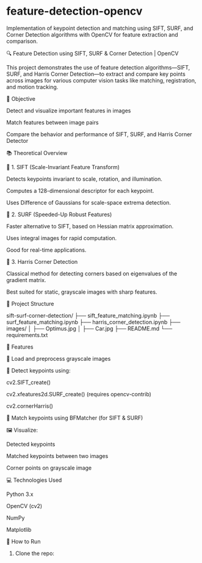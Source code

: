 # feature-detection-opencv
Implementation of keypoint detection and matching using SIFT, SURF, and Corner Detection algorithms with OpenCV for feature extraction and comparison.

🔍 Feature Detection using SIFT, SURF & Corner Detection | OpenCV


This project demonstrates the use of feature detection algorithms—SIFT, SURF, and Harris Corner Detection—to extract and compare key points across images for various computer vision tasks like matching, registration, and motion tracking.



📌 Objective


Detect and visualize important features in images

Match features between image pairs

Compare the behavior and performance of SIFT, SURF, and Harris Corner Detector



📚 Theoretical Overview


🔹 1. SIFT (Scale-Invariant Feature Transform)

Detects keypoints invariant to scale, rotation, and illumination.

Computes a 128-dimensional descriptor for each keypoint.

Uses Difference of Gaussians for scale-space extrema detection.



🔹 2. SURF (Speeded-Up Robust Features)

Faster alternative to SIFT, based on Hessian matrix approximation.

Uses integral images for rapid computation.

Good for real-time applications.


🔹 3. Harris Corner Detection

Classical method for detecting corners based on eigenvalues of the gradient matrix.

Best suited for static, grayscale images with sharp features.



📁 Project Structure

sift-surf-corner-detection/
├── sift_feature_matching.ipynb
├── surf_feature_matching.ipynb
├── harris_corner_detection.ipynb
├── images/
│   ├── Optimus.jpg
│   ├── Car.jpg
├── README.md
└── requirements.txt


🎯 Features

📸 Load and preprocess grayscale images

🧠 Detect keypoints using:

cv2.SIFT_create()

cv2.xfeatures2d.SURF_create() (requires opencv-contrib)

cv2.cornerHarris()


🎯 Match keypoints using BFMatcher (for SIFT & SURF)


🖼️ Visualize:

Detected keypoints

Matched keypoints between two images

Corner points on grayscale image



💻 Technologies Used


Python 3.x

OpenCV (cv2)

NumPy

Matplotlib


🚀 How to Run


1. Clone the repo:


